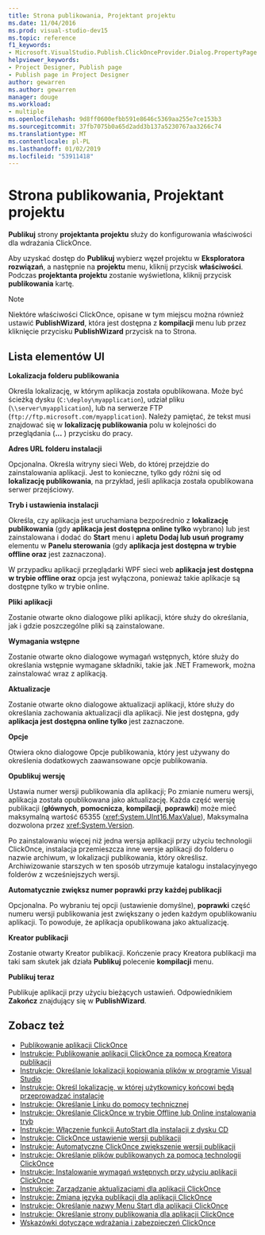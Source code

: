 ```yaml
---
title: Strona publikowania, Projektant projektu
ms.date: 11/04/2016
ms.prod: visual-studio-dev15
ms.topic: reference
f1_keywords:
- Microsoft.VisualStudio.Publish.ClickOnceProvider.Dialog.PropertyPage
helpviewer_keywords:
- Project Designer, Publish page
- Publish page in Project Designer
author: gewarren
ms.author: gewarren
manager: douge
ms.workload:
- multiple
ms.openlocfilehash: 9d8ff0600efbb591e8646c5369aa255e7ce153b3
ms.sourcegitcommit: 37fb7075b0a65d2add3b137a5230767aa3266c74
ms.translationtype: MT
ms.contentlocale: pl-PL
ms.lasthandoff: 01/02/2019
ms.locfileid: "53911418"
---
```

# <a name="publish-page-project-designer"></a>Strona publikowania, Projektant projektu
**Publikuj** strony **projektanta projektu** służy do konfigurowania właściwości dla wdrażania ClickOnce.

 Aby uzyskać dostęp do **Publikuj** wybierz węzeł projektu w **Eksploratora rozwiązań**, a następnie na **projektu** menu, kliknij przycisk **właściwości**. Podczas **projektanta projektu** zostanie wyświetlona, kliknij przycisk **publikowania** kartę.

> [!NOTE]
> Niektóre właściwości ClickOnce, opisane w tym miejscu można również ustawić **PublishWizard**, która jest dostępna z **kompilacji** menu lub przez kliknięcie przycisku **PublishWizard** przycisk na to Strona.


## <a name="uielement-list"></a>Lista elementów UI
 **Lokalizacja folderu publikowania**

 Określa lokalizację, w którym aplikacja została opublikowana. Może być ścieżką dysku (`C:\deploy\myapplication`), udział pliku (`\\server\myapplication`), lub na serwerze FTP (`ftp://ftp.microsoft.com/myapplication`). Należy pamiętać, że tekst musi znajdować się w **lokalizację publikowania** polu w kolejności do przeglądania (**...** ) przycisku do pracy.

 **Adres URL folderu instalacji**

 Opcjonalna. Określa witryny sieci Web, do której przejdzie do zainstalowania aplikacji. Jest to konieczne, tylko gdy różni się od **lokalizację publikowania**, na przykład, jeśli aplikacja została opublikowana serwer przejściowy.

 **Tryb i ustawienia instalacji**

 Określa, czy aplikacja jest uruchamiana bezpośrednio z **lokalizację publikowania** (gdy **aplikacja jest dostępna online tylko** wybrano) lub jest zainstalowana i dodać do **Start**  menu i **apletu Dodaj lub usuń programy** elementu w **Panelu sterowania** (gdy **aplikacja jest dostępna w trybie offline oraz** jest zaznaczona).

 W przypadku aplikacji przeglądarki WPF sieci web **aplikacja jest dostępna w trybie offline oraz** opcja jest wyłączona, ponieważ takie aplikacje są dostępne tylko w trybie online.

 **Pliki aplikacji**

 Zostanie otwarte okno dialogowe pliki aplikacji, które służy do określania, jak i gdzie poszczególne pliki są zainstalowane.

 **Wymagania wstępne**

 Zostanie otwarte okno dialogowe wymagań wstępnych, które służy do określania wstępnie wymagane składniki, takie jak .NET Framework, można zainstalować wraz z aplikacją.

 **Aktualizacje**

 Zostanie otwarte okno dialogowe aktualizacji aplikacji, które służy do określania zachowania aktualizacji dla aplikacji. Nie jest dostępna, gdy **aplikacja jest dostępna online tylko** jest zaznaczone.

 **Opcje**

 Otwiera okno dialogowe Opcje publikowania, który jest używany do określenia dodatkowych zaawansowane opcje publikowania.

 **Opublikuj wersję**

 Ustawia numer wersji publikowania dla aplikacji; Po zmianie numeru wersji, aplikacja została opublikowana jako aktualizację. Każda część wersję publikacji (**głównych**, **pomocnicza**, **kompilacji**, **poprawki**) może mieć maksymalną wartość 65355 (<xref:System.UInt16.MaxValue>), Maksymalna dozwolona przez <xref:System.Version>.

 Po zainstalowaniu więcej niż jedna wersja aplikacji przy użyciu technologii ClickOnce, instalacja przemieszcza inne wersje aplikacji do folderu o nazwie archiwum, w lokalizacji publikowania, który określisz. Archiwizowanie starszych w ten sposób utrzymuje katalogu instalacyjnyego folderów z wcześniejszych wersji.

 **Automatycznie zwiększ numer poprawki przy każdej publikacji**

 Opcjonalna. Po wybraniu tej opcji (ustawienie domyślne), **poprawki** część numeru wersji publikowania jest zwiększany o jeden każdym opublikowaniu aplikacji. To powoduje, że aplikacja opublikowana jako aktualizację.

 **Kreator publikacji**

 Zostanie otwarty Kreator publikacji. Kończenie pracy Kreatora publikacji ma taki sam skutek jak działa **Publikuj** polecenie **kompilacji** menu.

 **Publikuj teraz**

 Publikuje aplikacji przy użyciu bieżących ustawień. Odpowiednikiem **Zakończ** znajdujący się w **PublishWizard**.

## <a name="see-also"></a>Zobacz też

- [Publikowanie aplikacji ClickOnce](../../deployment/publishing-clickonce-applications.md)
- [Instrukcje: Publikowanie aplikacji ClickOnce za pomocą Kreatora publikacji](../../deployment/how-to-publish-a-clickonce-application-using-the-publish-wizard.md)
- [Instrukcje: Określanie lokalizacji kopiowania plików w programie Visual Studio](../../deployment/how-to-specify-where-visual-studio-copies-the-files.md)
- [Instrukcje: Określ lokalizację, w której użytkownicy końcowi będą przeprowadzać instalacje](../../deployment/how-to-specify-the-location-where-end-users-will-install-from.md)
- [Instrukcje: Określanie Linku do pomocy technicznej](../../deployment/how-to-specify-a-link-for-technical-support.md)
- [Instrukcje: Określanie ClickOnce w trybie Offline lub Online instalowania tryb](../../deployment/how-to-specify-the-clickonce-offline-or-online-install-mode.md)
- [Instrukcje: Włączenie funkcji AutoStart dla instalacji z dysku CD](../../deployment/how-to-enable-autostart-for-cd-installations.md)
- [Instrukcje: ClickOnce ustawienie wersji publikacji](../../deployment/how-to-set-the-clickonce-publish-version.md)
- [Instrukcje: Automatyczne ClickOnce zwiększenie wersji publikacji](../../deployment/how-to-automatically-increment-the-clickonce-publish-version.md)
- [Instrukcje: Określanie plików publikowanych za pomocą technologii ClickOnce](../../deployment/how-to-specify-which-files-are-published-by-clickonce.md)
- [Instrukcje: Instalowanie wymagań wstępnych przy użyciu aplikacji ClickOnce](../../deployment/how-to-install-prerequisites-with-a-clickonce-application.md)
- [Instrukcje: Zarządzanie aktualizacjami dla aplikacji ClickOnce](../../deployment/how-to-manage-updates-for-a-clickonce-application.md)
- [Instrukcje: Zmiana języka publikacji dla aplikacji ClickOnce](../../deployment/how-to-change-the-publish-language-for-a-clickonce-application.md)
- [Instrukcje: Określanie nazwy Menu Start dla aplikacji ClickOnce](../../deployment/how-to-specify-a-start-menu-name-for-a-clickonce-application.md)
- [Instrukcje: Określanie strony publikowania dla aplikacji ClickOnce](../../deployment/how-to-specify-a-publish-page-for-a-clickonce-application.md)
- [Wskazówki dotyczące wdrażania i zabezpieczeń ClickOnce](../../deployment/clickonce-security-and-deployment.md)
